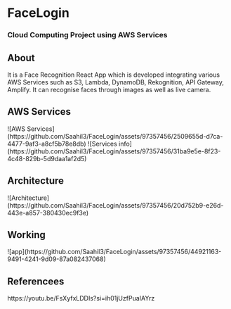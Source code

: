 <h1>FaceLogin</h1>
<h3>Cloud Computing Project using AWS Services</h3>

<h2>About</h2>
<p>It is a Face Recognition React App which is developed integrating various AWS Services such as S3, Lambda, DynamoDB, Rekognition, API Gateway, Amplify. It can recognise faces through images as well as live camera.</p>

<h2>AWS Services</h2>
![AWS Services](https://github.com/Saahil3/FaceLogin/assets/97357456/2509655d-d7ca-4477-9af3-a8cf5b78e8db)
![Services info](https://github.com/Saahil3/FaceLogin/assets/97357456/31ba9e5e-8f23-4c48-829b-5d9daa1af2d5)

<h2>Architecture</h2>
![Architecture](https://github.com/Saahil3/FaceLogin/assets/97357456/20d752b9-e26d-443e-a857-380430ec9f3e)

<h2>Working</h2>
![app](https://github.com/Saahil3/FaceLogin/assets/97357456/44921163-9491-4241-9d09-87a082437068)

<h2>Referencees</h2>
https://youtu.be/FsXyfxLDDIs?si=ih01jUzfPuaIAYrz
